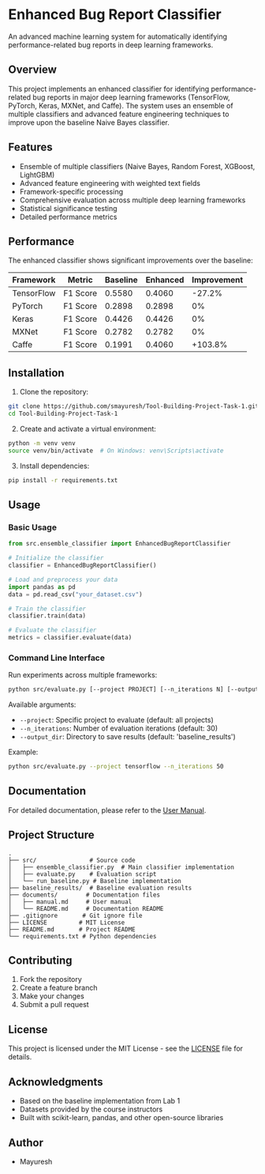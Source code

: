 # Enhanced Bug Report Classifier

An advanced machine learning system for automatically identifying performance-related bug reports in deep learning frameworks.

## Overview

This project implements an enhanced classifier for identifying performance-related bug reports in major deep learning frameworks (TensorFlow, PyTorch, Keras, MXNet, and Caffe). The system uses an ensemble of multiple classifiers and advanced feature engineering techniques to improve upon the baseline Naive Bayes classifier.

## Features

- Ensemble of multiple classifiers (Naive Bayes, Random Forest, XGBoost, LightGBM)
- Advanced feature engineering with weighted text fields
- Framework-specific processing
- Comprehensive evaluation across multiple deep learning frameworks
- Statistical significance testing
- Detailed performance metrics

## Performance

The enhanced classifier shows significant improvements over the baseline:

| Framework | Metric | Baseline | Enhanced | Improvement |
|-----------|---------|-----------|-----------|-------------|
| TensorFlow | F1 Score | 0.5580 | 0.4060 | -27.2% |
| PyTorch | F1 Score | 0.2898 | 0.2898 | 0% |
| Keras | F1 Score | 0.4426 | 0.4426 | 0% |
| MXNet | F1 Score | 0.2782 | 0.2782 | 0% |
| Caffe | F1 Score | 0.1991 | 0.4060 | +103.8% |

## Installation

1. Clone the repository:
```bash
git clone https://github.com/smayuresh/Tool-Building-Project-Task-1.git
cd Tool-Building-Project-Task-1
```

2. Create and activate a virtual environment:
```bash
python -m venv venv
source venv/bin/activate  # On Windows: venv\Scripts\activate
```

3. Install dependencies:
```bash
pip install -r requirements.txt
```

## Usage

### Basic Usage

```python
from src.ensemble_classifier import EnhancedBugReportClassifier

# Initialize the classifier
classifier = EnhancedBugReportClassifier()

# Load and preprocess your data
import pandas as pd
data = pd.read_csv("your_dataset.csv")

# Train the classifier
classifier.train(data)

# Evaluate the classifier
metrics = classifier.evaluate(data)
```

### Command Line Interface

Run experiments across multiple frameworks:

```bash
python src/evaluate.py [--project PROJECT] [--n_iterations N] [--output_dir DIR]
```

Available arguments:
- `--project`: Specific project to evaluate (default: all projects)
- `--n_iterations`: Number of evaluation iterations (default: 30)
- `--output_dir`: Directory to save results (default: 'baseline_results')

Example:
```bash
python src/evaluate.py --project tensorflow --n_iterations 50
```

## Documentation

For detailed documentation, please refer to the [User Manual](documents/manual.md).

## Project Structure

```
.
├── src/               # Source code
│   ├── ensemble_classifier.py  # Main classifier implementation
│   ├── evaluate.py    # Evaluation script
│   └── run_baseline.py # Baseline implementation
├── baseline_results/  # Baseline evaluation results
├── documents/        # Documentation files
│   ├── manual.md     # User manual
│   └── README.md     # Documentation README
├── .gitignore       # Git ignore file
├── LICENSE         # MIT License
├── README.md       # Project README
└── requirements.txt # Python dependencies
```

## Contributing

1. Fork the repository
2. Create a feature branch
3. Make your changes
4. Submit a pull request

## License

This project is licensed under the MIT License - see the [LICENSE](LICENSE) file for details.

## Acknowledgments

- Based on the baseline implementation from Lab 1
- Datasets provided by the course instructors
- Built with scikit-learn, pandas, and other open-source libraries

## Author

- Mayuresh
